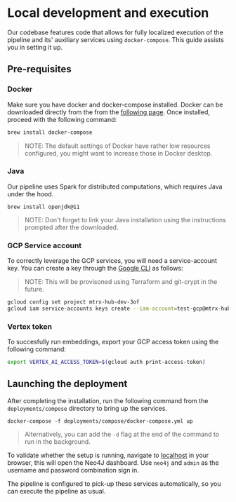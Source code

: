 # Local development and execution

Our codebase features code that allows for fully localized execution of the pipeline and its' auxiliary services using `docker-compose`. This guide assists you in setting it up.

## Pre-requisites

### Docker

Make sure you have docker and docker-compose installed. Docker can be downloaded directly from the from the [following page](https://docs.docker.com/desktop/install/mac-install/). Once installed, proceed with the following command:

```bash
brew install docker-compose
```

> NOTE: The default settings of Docker have rather low resources configured, you might want to increase those in Docker desktop.

### Java

Our pipeline uses Spark for distributed computations, which requires Java under the hood.

```
brew install openjdk@11
```

> NOTE: Don't forget to link your Java installation using the instructions prompted after the downloaded.

### GCP Service account

To correctly leverage the GCP services, you will need a service-account key. You can create a key through the [Google CLI](https://cloud.google.com/storage/docs/gsutil_install) as follows:

> NOTE: This will be provisoned using Terraform and git-crypt in the future.

```bash
gcloud config set project mtrx-hub-dev-3of
gcloud iam service-accounts keys create --iam-account=test-gcp@mtrx-hub-dev-3of.iam.gserviceaccount.com  conf/local/service-account.json
```

### Vertex token

To succesfully run embeddings, export your GCP access token using the following command:

```bash
export VERTEX_AI_ACCESS_TOKEN=$(gcloud auth print-access-token)
```

## Launching the deployment

After completing the installation, run the following command from the `deployments/compose` directory to bring up the services.

```
docker-compose -f deployments/compose/docker-compose.yml up
```

> Alternatively, you can add the `-d` flag at the end of the command to run in the background.

To validate whether the setup is running, navigate to [localhost](http://localhost:7474/) in your browser, this will open the Neo4J dashboard. Use `neo4j` and `admin` as the username and password combination sign in.

The pipeline is configured to pick-up these services automatically, so you can execute the pipeline as usual.